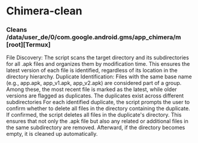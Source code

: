 # Chimera-clean
### Cleans /data/user_de/0/com.google.android.gms/app_chimera/m [root][Termux]

File Discovery: The script scans the target directory and its subdirectories for all .apk files and organizes them by modification time. This ensures the latest version of each file is identified, regardless of its location in the directory hierarchy.
Duplicate Identification:
Files with the same base name (e.g., app.apk, app_v1.apk, app_v2.apk) are considered part of a group.
Among these, the most recent file is marked as the latest, while older versions are flagged as duplicates.
The duplicates exist across different subdirectories
For each identified duplicate, the script prompts the user to confirm whether to delete all files in the directory containing the duplicate.
If confirmed, the script deletes all files in the duplicate's directory. This ensures that not only the .apk file but also any related or additional files in the same subdirectory are removed.
Afterward, if the directory becomes empty, it is cleaned up automatically.
